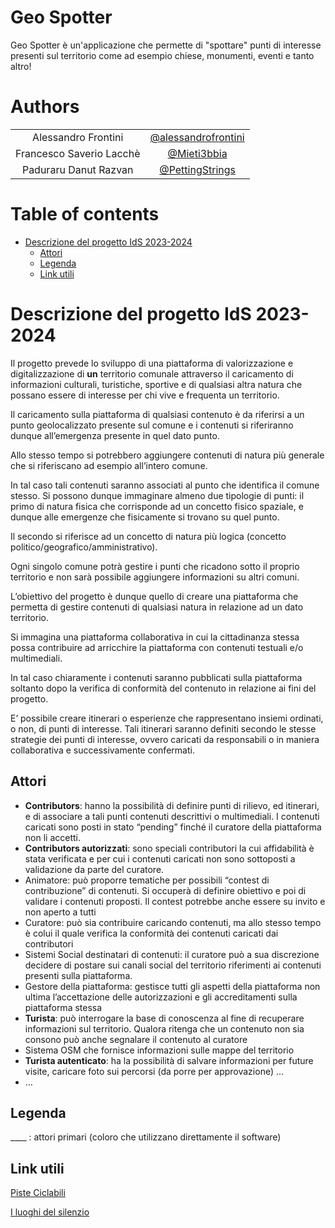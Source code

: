 # Geo Spotter <!-- omit in toc -->

Geo Spotter è un'applicazione che permette di "spottare" punti di interesse presenti sul territorio come ad esempio chiese, monumenti, eventi e tanto altro!

# Authors <!-- omit in toc -->

|                          |                                                                  |
| :----------------------: | :--------------------------------------------------------------: |
|   Alessandro Frontini    | [@alessandrofrontini](https://www.github.com/alessandrofrontini) |
| Francesco Saverio Lacchè |         [@Mieti3bbia](https://www.github.com/Mieti3bbia)         |
|  Paduraru Danut Razvan   |     [@PettingStrings](https://www.github.com/PettingStrings)     |


# Table of contents <!-- omit in toc -->
- [Descrizione del progetto IdS 2023-2024](#descrizione-del-progetto-ids-2023-2024)
  - [Attori](#attori)
  - [Legenda](#legenda)
  - [Link utili](#link-utili)

# Descrizione del progetto IdS 2023-2024

Il progetto prevede lo sviluppo di una piattaforma di valorizzazione e digitalizzazione di **un** territorio comunale attraverso il caricamento di informazioni culturali, turistiche, sportive e di qualsiasi altra natura che possano essere di interesse per chi vive e frequenta un territorio. 

Il caricamento sulla piattaforma di qualsiasi contenuto è da riferirsi a un punto geolocalizzato presente sul comune e i contenuti si riferiranno dunque all’emergenza presente in quel dato punto.

Allo stesso tempo si potrebbero aggiungere contenuti di natura più generale che si riferiscano ad esempio all’intero comune.

In tal caso tali contenuti saranno associati al punto che identifica il comune stesso. Si possono dunque immaginare almeno due tipologie di punti: il primo di natura fisica che corrisponde ad un concetto fisico spaziale, e dunque alle emergenze che fisicamente si trovano su quel punto. 

Il secondo si riferisce ad un concetto di natura più logica (concetto politico/geografico/amministrativo).

Ogni singolo comune potrà gestire i punti che ricadono sotto il proprio territorio e non sarà possibile aggiungere informazioni su altri comuni.

L’obiettivo del progetto è dunque quello di creare una piattaforma che permetta di gestire contenuti di qualsiasi natura in relazione ad un dato territorio.



Si immagina una piattaforma collaborativa in cui la cittadinanza stessa possa contribuire ad arricchire la piattaforma con contenuti testuali e/o multimediali. 

In tal caso chiaramente i contenuti saranno pubblicati sulla piattaforma soltanto dopo la verifica di conformità del contenuto in relazione ai fini del progetto.

E’ possibile creare itinerari o esperienze che rappresentano insiemi ordinati, o non, di punti di interesse. Tali itinerari saranno definiti secondo le stesse strategie dei punti di interesse, ovvero caricati da responsabili o in maniera collaborativa e successivamente confermati.

## Attori

- **Contributors**: hanno la possibilità di definire punti di rilievo, ed itinerari, e di associare a tali punti contenuti descrittivi o multimediali. I contenuti caricati sono posti in stato “pending” finché il curatore della piattaforma non li accetti. 
- **Contributors autorizzati**: sono speciali contributori la cui affidabilità è stata verificata e per cui i contenuti caricati non sono sottoposti a validazione da parte del curatore.
- Animatore: può proporre tematiche per possibili “contest di contribuzione” di contenuti. Si occuperà di definire obiettivo e poi di validare i contenuti proposti. Il contest potrebbe anche essere su invito e non aperto a tutti
- Curatore: può sia contribuire caricando contenuti, ma allo stesso tempo è colui il quale verifica la conformità dei contenuti caricati dai contributori 
- Sistemi Social destinatari di contenuti: il curatore può a sua discrezione decidere di postare sui canali social del territorio riferimenti ai contenuti presenti sulla piattaforma. 
- Gestore della piattaforma: gestisce tutti gli aspetti della piattaforma non ultima l’accettazione delle autorizzazioni e gli accreditamenti sulla piattaforma stessa
- **Turista**: può interrogare la base di conoscenza al fine di recuperare informazioni sul territorio. Qualora ritenga che un contenuto non sia consono può anche segnalare il contenuto al curatore
- Sistema OSM che fornisce informazioni sulle mappe del territorio
- **Turista autenticato**: ha la possibilità di salvare informazioni per future visite, caricare foto sui percorsi (da porre per approvazione) …
- … 

## Legenda
\_\_\_\_ : attori primari (coloro che utilizzano direttamente il software)


## Link utili

[Piste Ciclabili](https://www.piste-ciclabili.com/piste_ciclabili/#43.27695536700451,13.737782352311243,12)

[I luoghi del silenzio](https://www.iluoghidelsilenzio.it/)

